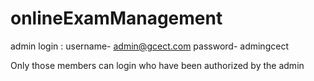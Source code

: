 # onlineExamManagement
admin login :
username- admin@gcect.com
password- admingcect

Only those members can login who have been authorized by the admin
